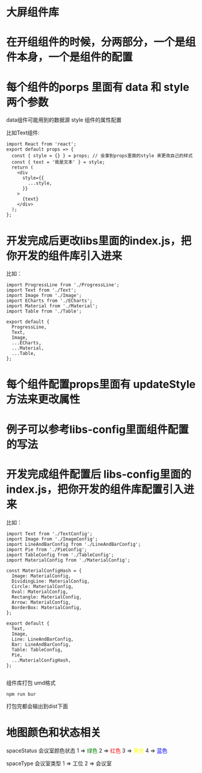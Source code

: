 # 大屏组件库

# 在开组组件的时候，分两部分，一个是组件本身，一个是组件的配置

# 每个组件的porps 里面有  data 和 style 两个参数
data组件可能用到的数据源
style 组件的属性配置

比如Text组件:
```
import React from 'react';
export default props => {
  const { style = {} } = props; // 会拿到props里面的style 来更改自己的样式
  const { text = '我是文本' } = style;
  return (
    <div
      style={{
        ...style,
      }}
    >
      {text}
    </div>
  );
};

```

# 开发完成后更改libs里面的index.js，把你开发的组件库引入进来
比如：
```
import ProgressLine from './ProgressLine';
import Text from './Text';
import Image from './Image';
import ECharts from './ECharts';
import Material from './Material';
import Table from './Table';

export default {
  ProgressLine,
  Text,
  Image,
  ...ECharts,
  ...Material,
  ...Table,
};

```


# 每个组件配置props里面有 updateStyle方法来更改属性
# 例子可以参考libs-config里面组件配置的写法
# 开发完成组件配置后 libs-config里面的index.js，把你开发的组件库配置引入进来

比如：
```
import Text from './TextConfig';
import Image from './ImageConfig';
import LineAndBarConfig from './LineAndBarConfig';
import Pie from './PieConfig';
import TableConfig from './TableConfig';
import MaterialConfig from './MaterialConfig';

const MaterialConfigHash = {
  Image: MaterialConfig,
  DividingLine: MaterialConfig,
  Circle: MaterialConfig,
  Oval: MaterialConfig,
  Rectangle: MaterialConfig,
  Arrow: MaterialConfig,
  BorderBox: MaterialConfig,
};

export default {
  Text,
  Image,
  Line: LineAndBarConfig,
  Bar: LineAndBarConfig,
  Table: TableConfig,
  Pie,
  ...MaterialConfigHash,
};


```
组件库打包 umd格式
```
npm run bur 
```
打包完都会输出到dist下面


# 地图颜色和状态相关
spaceStatus  会议室颜色状态
             1 => <font color='green'>绿色</font>
             2 => <font color='red'>红色</font>
             3 => <font color='yellow'>黄色</font>
             4 => <font color='blue'>蓝色</font>

spaceType    会议室类型
             1 => 工位
             2 => 会议室